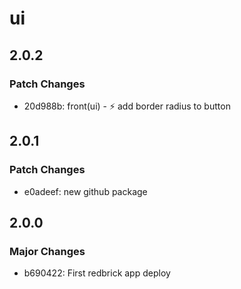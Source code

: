 # ui

## 2.0.2

### Patch Changes

- 20d988b: front(ui) - :zap: add border radius to button

## 2.0.1

### Patch Changes

- e0adeef: new github package

## 2.0.0

### Major Changes

- b690422: First redbrick app deploy
